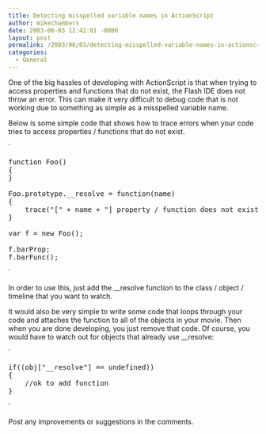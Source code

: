 ```yaml
---
title: Detecting misspelled variable names in ActionScript
author: mikechambers
date: 2003-06-03 12:42:01 -0800
layout: post
permalink: /2003/06/03/detecting-misspelled-variable-names-in-actionscript/
categories:
  - General
---
```



One of the big hassles of developing with ActionScript is that when trying to access properties and functions that do not exist, the Flash IDE does not throw an error. This can make it very difficult to debug code that is not working due to something as simple as a misspelled variable name.

Below is some simple code that shows how to trace errors when your code tries to access properties / functions that do not exist.

<!--more-->

  
`
<pre>function Foo()
{
}

Foo.prototype.__resolve = function(name)
{
	trace("[" + name + "] property / function does not exist");
}

var f = new Foo();

f.barProp;
f.barFunc();</pre>
<p>`

In order to use this, just add the __resolve function to the class / object / timeline that you want to watch.

It would also be very simple to write some code that loops through your code and attaches the function to all of the objects in your movie. Then when you are done developing, you just remove that code. Of course, you would have to watch out for objects that already use __resolve:

`
<pre>if((obj["__resolve"] == undefined))
{
	//ok to add function
}</pre>
<p>`

Post any improvements or suggestions in the comments.